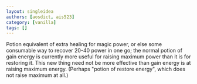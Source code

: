 ```yaml
---
layout: singleidea
authors: [aosdict, ais523]
category: [vanilla]
tags: []
---
```

Potion equivalent of extra healing for magic power, or else some consumable way to recover 20-40 power in one go; the normal potion of gain energy is currently more useful for raising maximum power than it is for restoring it. This new thing need not be more effective than gain energy is at raising maximum energy. (Perhaps "potion of restore energy", which does not raise maximum at all.)
